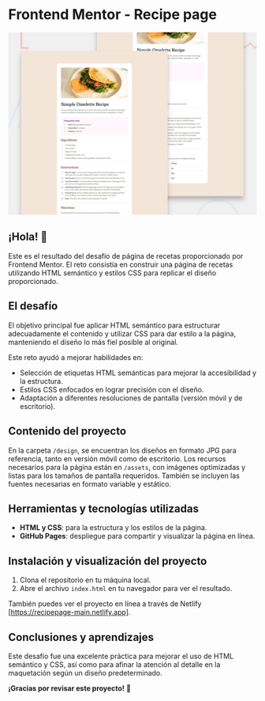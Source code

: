 # Frontend Mentor - Recipe page

![Design preview for the Recipe page coding challenge](./preview.jpg)

## ¡Hola! 👋

Este es el resultado del desafío de página de recetas proporcionado por Frontend Mentor. El reto consistía en construir una página de recetas utilizando HTML semántico y estilos CSS para replicar el diseño proporcionado.


## El desafío

El objetivo principal fue aplicar HTML semántico para estructurar adecuadamente el contenido y utilizar CSS para dar estilo a la página, manteniendo el diseño lo más fiel posible al original.

Este reto ayudó a mejorar habilidades en:

- Selección de etiquetas HTML semánticas para mejorar la accesibilidad y la estructura.
- Estilos CSS enfocados en lograr precisión con el diseño.
- Adaptación a diferentes resoluciones de pantalla (versión móvil y de escritorio).

## Contenido del proyecto

En la carpeta `/design`, se encuentran los diseños en formato JPG para referencia, tanto en versión móvil como de escritorio. Los recursos necesarios para la página están en `/assets`, con imágenes optimizadas y listas para los tamaños de pantalla requeridos. También se incluyen las fuentes necesarias en formato variable y estático.

## Herramientas y tecnologías utilizadas

- **HTML y CSS**: para la estructura y los estilos de la página.
- **GitHub Pages**: despliegue para compartir y visualizar la página en línea.

## Instalación y visualización del proyecto

1. Clona el repositorio en tu máquina local.
2. Abre el archivo `index.html` en tu navegador para ver el resultado.

También puedes ver el proyecto en línea a través de Netlify [https://recipepage-main.netlify.app].

## Conclusiones y aprendizajes

Este desafío fue una excelente práctica para mejorar el uso de HTML semántico y CSS, así como para afinar la atención al detalle en la maquetación según un diseño predeterminado. 

**¡Gracias por revisar este proyecto!** 🚀
